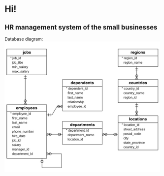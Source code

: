 # Hi!

## HR management system of the small businesses

Database diagram:
<img src="./materials/hr_database_diagram.png">
